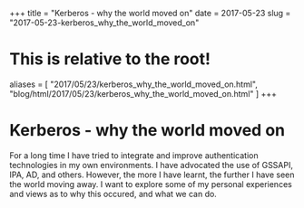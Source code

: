 +++
title = "Kerberos - why the world moved on"
date = 2017-05-23
slug = "2017-05-23-kerberos_why_the_world_moved_on"
# This is relative to the root!
aliases = [ "2017/05/23/kerberos_why_the_world_moved_on.html", "blog/html/2017/05/23/kerberos_why_the_world_moved_on.html" ]
+++
# Kerberos - why the world moved on

For a long time I have tried to integrate and improve authentication
technologies in my own environments. I have advocated the use of GSSAPI,
IPA, AD, and others. However, the more I have learnt, the further I have
seen the world moving away. I want to explore some of my personal
experiences and views as to why this occured, and what we can do.

